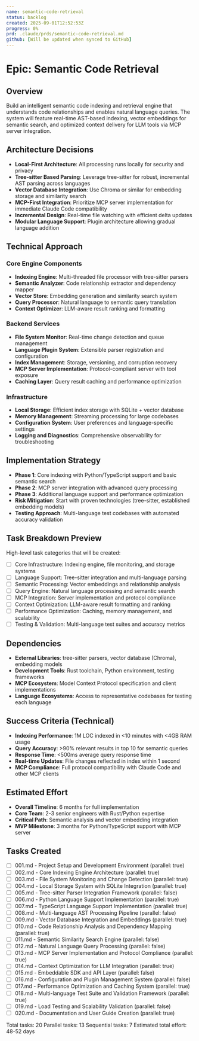 ```yaml
---
name: semantic-code-retrieval
status: backlog
created: 2025-09-01T12:52:53Z
progress: 0%
prd: .claude/prds/semantic-code-retrieval.md
github: [Will be updated when synced to GitHub]
---
```


# Epic: Semantic Code Retrieval

## Overview
Build an intelligent semantic code indexing and retrieval engine that understands code relationships and enables natural language queries. The system will feature real-time AST-based indexing, vector embeddings for semantic search, and optimized context delivery for LLM tools via MCP server integration.

## Architecture Decisions
- **Local-First Architecture**: All processing runs locally for security and privacy
- **Tree-sitter Based Parsing**: Leverage tree-sitter for robust, incremental AST parsing across languages
- **Vector Database Integration**: Use Chroma or similar for embedding storage and similarity search
- **MCP-First Integration**: Prioritize MCP server implementation for immediate Claude Code compatibility
- **Incremental Design**: Real-time file watching with efficient delta updates
- **Modular Language Support**: Plugin architecture allowing gradual language addition

## Technical Approach

### Core Engine Components
- **Indexing Engine**: Multi-threaded file processor with tree-sitter parsers
- **Semantic Analyzer**: Code relationship extractor and dependency mapper
- **Vector Store**: Embedding generation and similarity search system
- **Query Processor**: Natural language to semantic query translation
- **Context Optimizer**: LLM-aware result ranking and formatting

### Backend Services
- **File System Monitor**: Real-time change detection and queue management
- **Language Plugin System**: Extensible parser registration and configuration
- **Index Management**: Storage, versioning, and corruption recovery
- **MCP Server Implementation**: Protocol-compliant server with tool exposure
- **Caching Layer**: Query result caching and performance optimization

### Infrastructure
- **Local Storage**: Efficient index storage with SQLite + vector database
- **Memory Management**: Streaming processing for large codebases
- **Configuration System**: User preferences and language-specific settings
- **Logging and Diagnostics**: Comprehensive observability for troubleshooting

## Implementation Strategy
- **Phase 1**: Core indexing with Python/TypeScript support and basic semantic search
- **Phase 2**: MCP server integration with advanced query processing
- **Phase 3**: Additional language support and performance optimization
- **Risk Mitigation**: Start with proven technologies (tree-sitter, established embedding models)
- **Testing Approach**: Multi-language test codebases with automated accuracy validation

## Task Breakdown Preview
High-level task categories that will be created:
- [ ] Core Infrastructure: Indexing engine, file monitoring, and storage systems
- [ ] Language Support: Tree-sitter integration and multi-language parsing
- [ ] Semantic Processing: Vector embeddings and relationship analysis
- [ ] Query Engine: Natural language processing and semantic search
- [ ] MCP Integration: Server implementation and protocol compliance
- [ ] Context Optimization: LLM-aware result formatting and ranking
- [ ] Performance Optimization: Caching, memory management, and scalability
- [ ] Testing & Validation: Multi-language test suites and accuracy metrics

## Dependencies
- **External Libraries**: tree-sitter parsers, vector database (Chroma), embedding models
- **Development Tools**: Rust toolchain, Python environment, testing frameworks
- **MCP Ecosystem**: Model Context Protocol specification and client implementations
- **Language Ecosystems**: Access to representative codebases for testing each language

## Success Criteria (Technical)
- **Indexing Performance**: 1M LOC indexed in <10 minutes with <4GB RAM usage
- **Query Accuracy**: >90% relevant results in top 10 for semantic queries
- **Response Time**: <500ms average query response time
- **Real-time Updates**: File changes reflected in index within 1 second
- **MCP Compliance**: Full protocol compatibility with Claude Code and other MCP clients

## Estimated Effort
- **Overall Timeline**: 6 months for full implementation
- **Core Team**: 2-3 senior engineers with Rust/Python expertise
- **Critical Path**: Semantic analysis and vector embedding integration
- **MVP Milestone**: 3 months for Python/TypeScript support with MCP server

## Tasks Created
- [ ] 001.md - Project Setup and Development Environment (parallel: true)
- [ ] 002.md - Core Indexing Engine Architecture (parallel: true)
- [ ] 003.md - File System Monitoring and Change Detection (parallel: true)
- [ ] 004.md - Local Storage System with SQLite Integration (parallel: true)
- [ ] 005.md - Tree-sitter Parser Integration Framework (parallel: false)
- [ ] 006.md - Python Language Support Implementation (parallel: true)
- [ ] 007.md - TypeScript Language Support Implementation (parallel: true)
- [ ] 008.md - Multi-language AST Processing Pipeline (parallel: false)
- [ ] 009.md - Vector Database Integration and Embeddings (parallel: true)
- [ ] 010.md - Code Relationship Analysis and Dependency Mapping (parallel: true)
- [ ] 011.md - Semantic Similarity Search Engine (parallel: false)
- [ ] 012.md - Natural Language Query Processing (parallel: false)
- [ ] 013.md - MCP Server Implementation and Protocol Compliance (parallel: true)
- [ ] 014.md - Context Optimization for LLM Integration (parallel: true)
- [ ] 015.md - Embeddable SDK and API Layer (parallel: false)
- [ ] 016.md - Configuration and Plugin Management System (parallel: false)
- [ ] 017.md - Performance Optimization and Caching System (parallel: true)
- [ ] 018.md - Multi-language Test Suite and Validation Framework (parallel: true)
- [ ] 019.md - Load Testing and Scalability Validation (parallel: false)
- [ ] 020.md - Documentation and User Guide Creation (parallel: true)

Total tasks: 20
Parallel tasks: 13
Sequential tasks: 7
Estimated total effort: 48-52 days